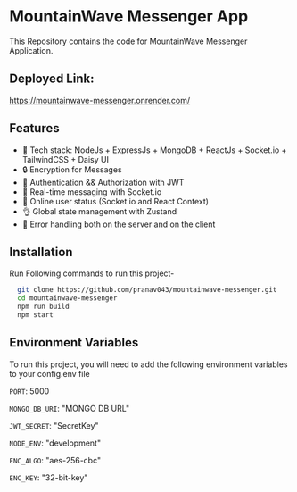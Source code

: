 # MountainWave Messenger App

This Repository contains the code for MountainWave Messenger Application.

## Deployed Link:

https://mountainwave-messenger.onrender.com/

## Features

- 🌟 Tech stack: NodeJs + ExpressJs + MongoDB + ReactJs + Socket.io + TailwindCSS + Daisy UI
- 🔒 Encryption for Messages
- 🎃 Authentication && Authorization with JWT
- 👾 Real-time messaging with Socket.io
- 🚀 Online user status (Socket.io and React Context)
- 👌 Global state management with Zustand
- 🐞 Error handling both on the server and on the client

## Installation

Run Following commands to run this project-

```bash
  git clone https://github.com/pranav043/mountainwave-messenger.git
  cd mountainwave-messenger
  npm run build
  npm start
```

## Environment Variables

To run this project, you will need to add the following environment variables to your config.env file

`PORT`: 5000

`MONGO_DB_URI`: "MONGO DB URL"

`JWT_SECRET`: "SecretKey"

`NODE_ENV`: "development"

`ENC_ALGO`: "aes-256-cbc"

`ENC_KEY`: "32-bit-key"
